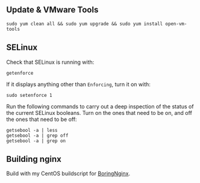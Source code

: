 ## Update & VMware Tools
```
sudo yum clean all && sudo yum upgrade && sudo yum install open-vm-tools
```

## SELinux
Check that SELinux is running with:
```
getenforce
```

If it displays anything other than `Enforcing`, turn it on with:
```
sudo setenforce 1
```

Run the following commands to carry out a deep inspection of the status of the current SELinux booleans. Turn on the ones that need to be on, and off the ones that need to be off:
```
getsebool -a | less
getsebool -a | grep off
getsebool -a | grep on
```

## Building nginx
Build with my CentOS buildscript for [BoringNginx](https://github.com/ajhaydock/BoringNginx).
